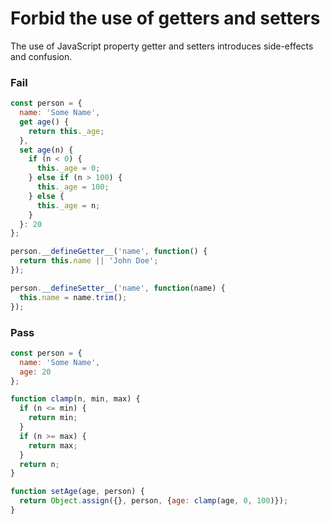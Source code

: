 # Forbid the use of getters and setters

The use of JavaScript property getter and setters introduces side-effects and confusion.

### Fail

```js
const person = {
  name: 'Some Name',
  get age() {
    return this._age;
  },
  set age(n) {
    if (n < 0) {
      this._age = 0;
    } else if (n > 100) {
      this._age = 100;
    } else {
      this._age = n;
    }
  }: 20
};

person.__defineGetter__('name', function() {
  return this.name || 'John Doe';
});

person.__defineSetter__('name', function(name) {
  this.name = name.trim();
});
```

### Pass

```js
const person = {
  name: 'Some Name',
  age: 20
};

function clamp(n, min, max) {
  if (n <= min) {
    return min;
  }
  if (n >= max) {
    return max;
  }
  return n;
}

function setAge(age, person) {
  return Object.assign({}, person, {age: clamp(age, 0, 100)});
}
```
